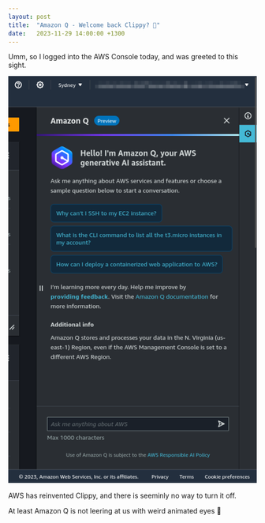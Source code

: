 ```yaml
---
layout: post
title:  "Amazon Q - Welcome back Clippy? 📎"
date:   2023-11-29 14:00:00 +1300
---
```


Umm, so I logged into the AWS Console today, and was greeted to this sight. 

![img1](/assets/2023-11-29-clippy.png)

AWS has reinvented Clippy, and there is seeminly no way to turn it off.

At least Amazon Q is not leering at us with weird animated eyes 👀